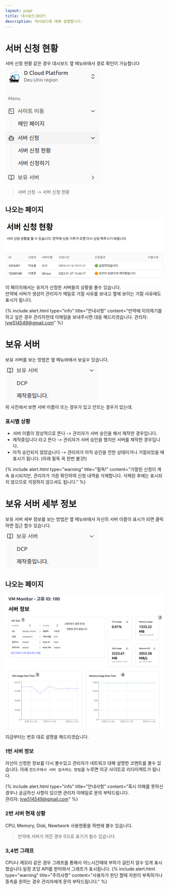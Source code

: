 ```yaml
---
layout: page
title: 데시보드(DCP)
description: 데시보드에 대해 설명합니다.
---
```


# 서버 신청 현황
서버 신청 현황 같은 경우 데시보드 옆 메뉴바에서 경로 확인이 가능합니다<br/>
![img](../assets/img/D-Cloud-menu.png)<br/>
> 서버 신청 -> 서버 신청 현황

## 나오는 페이지
![img](../assets/img/DCP-show_Accpet.png)<br/>
이 페이지에서는 유저가 신청한 서버들의 상황을 볼수 있습니다.<br/>
만약에 서버가 생성이 관리자가 메일로 거절 사유를 보내고 옆에 보이는 거절 사유에도 표시가 됨니다.

{% include alert.html type="info" title="안내사항" content="만약에 이의제기를 하고 싶은 경우 관리자한데 이메일을 보내주시면 대응 해드리겟습니다. 관리자: lyw514549@gmail.com" %}

# 보유 서버
보유 서버를 보는 방법은 옆 메뉴바에서 보실수 있습니다.<br/>
![img](../assets/img/DCP-creating.png)<br/>
위 사진에서 보면 서버 이름이 뜨는 경우가 있고 안뜨는 경우가 있는데.<br/>
### 표시별 상황
- 서버 이름이 정상적으로 뜬다 -> 관리자가 서버 승인을 해서 제작한 경우입니다.
- 제작중입니다 라고 뜬다 -> 관리자가 서버 승인을 했지만 서버를 제작한 경우입니다.
- 아직 승인되지 않았습니다 -> 관리자가 아직 승인을 안한 상태이거나 거절되었을 때 표시가 됨니다. (아래 필독 꼭 한번 볼것!)

{% include alert.html type="warning" title="필독!" content="거절된 신청이 계속 표시되지만, 관리자가 가끔 확인하여 신청 내역을 삭제합니다. 삭제된 후에는 표시되지 않으므로 걱정하지 않으셔도 됩니다." %}

# 보유 서버 세부 정보
보유 서버 세부 정보를 보는 방법은 옆 메뉴바에서 자신의 서버 이름이 표시가 되면 클릭하면 접근 할수 있습니다.<br/>
![img](../assets/img/DCP-creating.png)

## 나오는 페이지
![img](../assets/img/DCP-ALL-Status.png)<br/>

지금부터는 번호 대로 설명을 해드리겟습니다.
### 1번 서버 정보
자신이 신청한 정보를 다시 볼수있고 관리자가 네트워크 대해 설명한 코멘트를 볼수 있습니다.
아래 `윈도우에서 서버 접속하는 방법`을 누루면 이곳 사이트로 리다이렉트가 됨니다.

{% include alert.html type="info" title="안내사항" content="혹시 이해를 못하신 경우나 궁금하신 사항이 있으면 관리자 이메일로 문의 부탁드림니다.<br/>관리자: lyw514549@gmail.com" %}

### 2번 서버 현재 상황
CPU, Memory, Disk, Newtwork 사용현황을 하번에 볼수 있습니다.<br/>
>만약에 서버가 꺼진 경우 0으로 표기가 될수 있습니다.

### 3,4번 그래프
CPU나 메모리 같은 경우 그래프를 통해서 어느시간때에 부하가 걸린지 알수 있게 표시 했습니다.일정 초당 API를 받아와서 그래프가 표시됨니다.
{% include alert.html type="warning" title="주의사항" content="사용자가 판단 할때 자원이 부족하거나 증측을 원하는 경우 관리자에게 문의 부탁드림니다." %}
